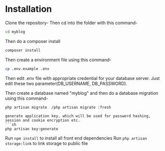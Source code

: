 # Installation
Clone the repository-
Then cd into the folder with this command-
```sh
cd myblog
```
Then do a composer install
```sh
composer install
```
Then create a environment file using this command-
```sh
cp .env.example .env
```
Then edit .env file with appropriate credential for your database server. Just edit these two parameter(DB_USERNAME, DB_PASSWORD).

Then create a database named "myblog" and then do a database migration using this command-
```sh
php artisan migrate  /php artisan migrate :fresh
```
```
generate application key, which will be used for password hashing, session and cookie encryption etc.
```sh
php artisan key:generate
```
Run ``` npm install ``` to install all front end dependencies
Run ``` php artisan storage:link ``` to link storage to public file






